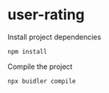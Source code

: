 # user-rating

Install project dependencies

    npm install

Compile the project

    npx buidler compile
